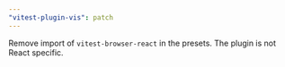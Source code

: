 ```yaml
---
"vitest-plugin-vis": patch
---
```


Remove import of `vitest-browser-react` in the presets.
The plugin is not React specific.
